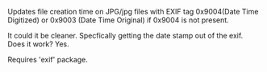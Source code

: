 Updates file creation time on JPG/jpg files with EXIF tag 0x9004(Date Time Digitized) or 0x9003 (Date Time Original) if 0x9004 is not present.

It could it be cleaner. Specfically getting the date stamp out of the exif. 
Does it work? Yes.


Requires 'exif' package. 
